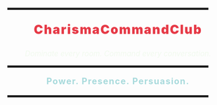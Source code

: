 <p align="center">
  <hr style="width: 90%; border: 2px solid #222; background-color: #111;">
</p>

<p align="center" style="color: #e63946; font-weight: 900; font-size: 2em; letter-spacing: 2px;">
  CharismaCommandClub
</p>

<p align="center" style="font-style: italic; font-size: 1.2em; color: #f1faee;">
  <em>Dominate every room. Command every conversation.</em>
</p>

<p align="center">
  <hr style="width: 90%; border: 2px solid #222; background-color: #111;">
</p>

<p align="center" style="font-weight: 700; font-size: 1.4em; color: #a8dadc; letter-spacing: 1.5px;">
  Power. Presence. Persuasion.
</p>

<p align="center">
  <hr style="width: 90%; border: 2px solid #222; background-color: #111;">
</p>
